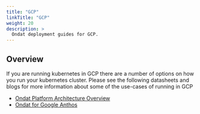 ```yaml
---
title: "GCP"
linkTitle: "GCP"
weight: 20
description: >
  Ondat deployment guides for GCP.
---
```


## Overview

If you are running kubernetes in GCP there are a number of options on how you run your kubernetes cluster.  Please see the following datasheets and blogs for more information about some of the use-cases of running in GCP

* [Ondat Platform Architecture Overview](https://3402546.fs1.hubspotusercontent-na1.net/hubfs/3402546/Ondat%20-%20Platform%20Architecture.pdf)
* [Ondat for Google Anthos](https://www.ondat.io/datasheets/ondat-google-anthos)
